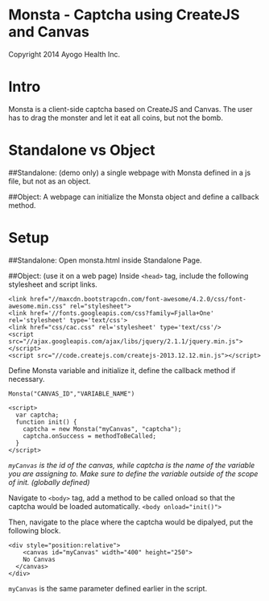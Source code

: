 Monsta - Captcha using CreateJS and Canvas
======
Copyright 2014 Ayogo Health Inc.

Intro
======
Monsta is a client-side captcha based on CreateJS and Canvas. The user has to drag the monster and let it eat all coins, but not the bomb.

Standalone vs Object
======
##Standalone:
(demo only) a single webpage with Monsta defined in a js file, but not as an object.

##Object:
A webpage can initialize the Monsta object and define a callback method.

Setup
======
##Standalone:
Open monsta.html inside Standalone Page.

##Object:
(use it on a web page)
Inside ```<head>``` tag, include the following stylesheet and script links.
```
<link href="//maxcdn.bootstrapcdn.com/font-awesome/4.2.0/css/font-awesome.min.css" rel="stylesheet">
<link href='//fonts.googleapis.com/css?family=Fjalla+One' rel='stylesheet' type='text/css'>
<link href="css/cac.css" rel='stylesheet' type='text/css'/>
<script src="//ajax.googleapis.com/ajax/libs/jquery/2.1.1/jquery.min.js"></script>
<script src="//code.createjs.com/createjs-2013.12.12.min.js"></script>
```

Define Monsta variable and initialize it, define the callback method if necessary.
``` 
Monsta("CANVAS_ID","VARIABLE_NAME")
```

```
<script>
  var captcha;
  function init() {
    captcha = new Monsta("myCanvas", "captcha");
    captcha.onSuccess = methodToBeCalled;
  }
</script>
```
*```myCanvas``` is the id of the canvas, while captcha is the name of the variable you are assigning to. Make sure to define the variable outside of the scope of init. (globally defined)*

Navigate to ```<body>``` tag, add a method to be called onload so that the captcha would be loaded automatically.
```<body onload="init()">```

Then, navigate to the place where the captcha would be dipalyed, put the following block.
```
<div style="position:relative">
	<canvas id="myCanvas" width="400" height="250">
    No Canvas
  </canvas>
</div>
```
```myCanvas``` is the same parameter defined earlier in the script.
